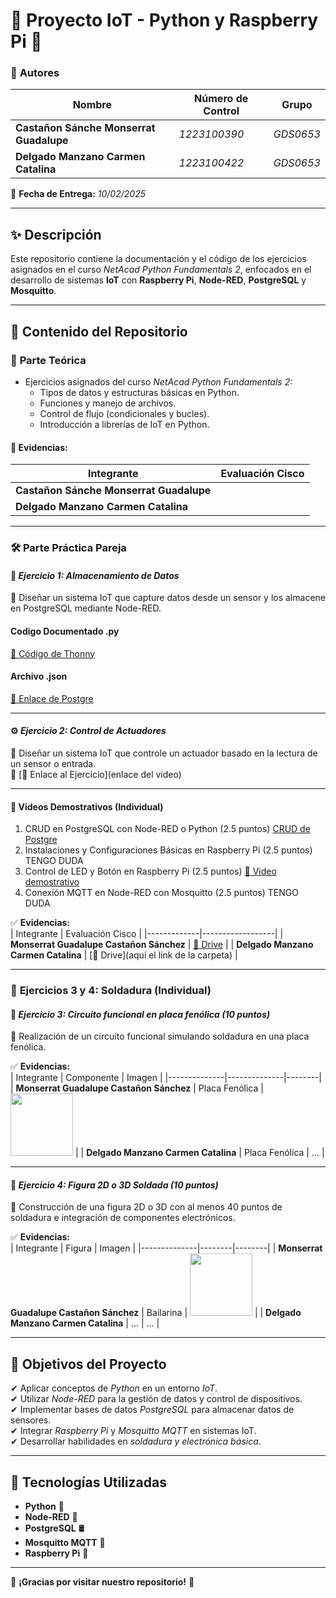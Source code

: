 # 🌸 Proyecto IoT - Python y Raspberry Pi 🌸

### 📌 **Autores**
| Nombre | Número de Control | Grupo |
|--------------|----------------|--------|
| **Castañon Sánche Monserrat Guadalupe** | *1223100390* | *GDS0653* |
| **Delgado Manzano Carmen Catalina** | *1223100422* | *GDS0653* |

📅 **Fecha de Entrega:** *10/02/2025*

---

## ✨ **Descripción**
Este repositorio contiene la documentación y el código de los ejercicios asignados en el curso *NetAcad Python Fundamentals 2*, enfocados en el desarrollo de sistemas **IoT** con **Raspberry Pi**, **Node-RED**, **PostgreSQL** y **Mosquitto**.

---

## 📂 **Contenido del Repositorio**

### 📖 **Parte Teórica**
- Ejercicios asignados del curso *NetAcad Python Fundamentals 2:*
  - Tipos de datos y estructuras básicas en Python.
  - Funciones y manejo de archivos.
  - Control de flujo (condicionales y bucles).
  - Introducción a librerías de IoT en Python.

#### 📝 **Evidencias:**  
| Integrante | Evaluación Cisco |
|--------------|-----------------|
| **Castañon Sánche Monserrat Guadalupe** |  |
| **Delgado Manzano Carmen Catalina** |  |

---

### 🛠 **Parte Práctica Pareja**

#### 💾 *Ejercicio 1: Almacenamiento de Datos*
📌 Diseñar un sistema IoT que capture datos desde un sensor y los almacene en PostgreSQL mediante Node-RED.  

#### Codigo Documentado .py

[🔗 Código de Thonny](https://github.com/MonseCastanon/Instrumento-Aplicaciones-IoT-U1-2025/blob/main/C%C3%B3gido%20de%20Thonny.py) 

#### Archivo .json

[🔗 Enlace de Postgre](https://github.com/MonseCastanon/Instrumento-Aplicaciones-IoT-U1-2025/blob/main/flow%20Postgresql.json )

---

#### ⚙️ *Ejercicio 2: Control de Actuadores*
📌 Diseñar un sistema IoT que controle un actuador basado en la lectura de un sensor o entrada.  
📎 [🔗 Enlace al Ejercicio](enlace del video)

---

#### 🎥 **Videos Demostrativos (Individual)**
1. CRUD en PostgreSQL con Node-RED o Python (2.5 puntos)
[CRUD de Postgre](https://github.com/MonseCastanon/Instrumento-Aplicaciones-IoT-U1-2025/blob/main/flow%20Postgresql.json)
3. Instalaciones y Configuraciones Básicas en Raspberry Pi (2.5 puntos)  TENGO DUDA
4. Control de LED y Botón en Raspberry Pi (2.5 puntos)
[🎥 Video demostrativo](https://drive.google.com/file/d/1pj94mMCNZgYiWjhxJjdGmIEt50mw10tG/view?usp=drive_link)
6. Conexión MQTT en Node-RED con Mosquitto (2.5 puntos)   TENGO DUDA

✅ **Evidencias:**  
| Integrante | Evaluación Cisco |
|-------------|------------------|
| **Monserrat Guadalupe Castañon Sánchez** | [📁 Drive](https://drive.google.com/drive/folders/1rikuzTonF8nlRl7e7wIamOKiwZRx4-VM?usp=sharing) |
| **Delgado Manzano Carmen Catalina** | [📁 Drive](aquí el link de la carpeta) |

---

### 🔧 **Ejercicios 3 y 4: Soldadura (Individual)**

#### 🔌 *Ejercicio 3: Circuito funcional en placa fenólica (10 puntos)*  
📌 Realización de un circuito funcional simulando soldadura en una placa fenólica.  

✅ **Evidencias:**  
| Integrante | Componente | Imagen |
|--------------|--------------|--------|
| **Monserrat Guadalupe Castañon Sánchez** | Placa Fenólica | <img src="https://github.com/user-attachments/assets/ec6b9e9a-03b5-4001-af4c-5e5eeb8fce43" width="100"> |
| **Delgado Manzano Carmen Catalina** | Placa Fenólica | ... |

---

#### 🌟 *Ejercicio 4: Figura 2D o 3D Soldada (10 puntos)*  
📌 Construcción de una figura 2D o 3D con al menos 40 puntos de soldadura e integración de componentes electrónicos.  

✅ **Evidencias:**  
| Integrante | Figura | Imagen |
|--------------|--------|--------|
| **Monserrat Guadalupe Castañon Sánchez** | Bailarina | <img src="https://github.com/user-attachments/assets/e1276cc8-70cc-48e5-b6c0-a93527710d70" width="100"> |
| **Delgado Manzano Carmen Catalina** | ... | ... |

---

## 🎯 **Objetivos del Proyecto**

✔ Aplicar conceptos de *Python* en un entorno *IoT*.  
✔ Utilizar *Node-RED* para la gestión de datos y control de dispositivos.  
✔ Implementar bases de datos *PostgreSQL* para almacenar datos de sensores.  
✔ Integrar *Raspberry Pi* y *Mosquitto MQTT* en sistemas IoT.  
✔ Desarrollar habilidades en *soldadura y electrónica básica*.  

---

## 🚀 **Tecnologías Utilizadas**  
- **Python** 🐍  
- **Node-RED** 🔗  
- **PostgreSQL** 🛢  
- **Mosquitto MQTT** 📡  
- **Raspberry Pi** 🍓  

---

🌸 **¡Gracias por visitar nuestro repositorio!** 🌸
